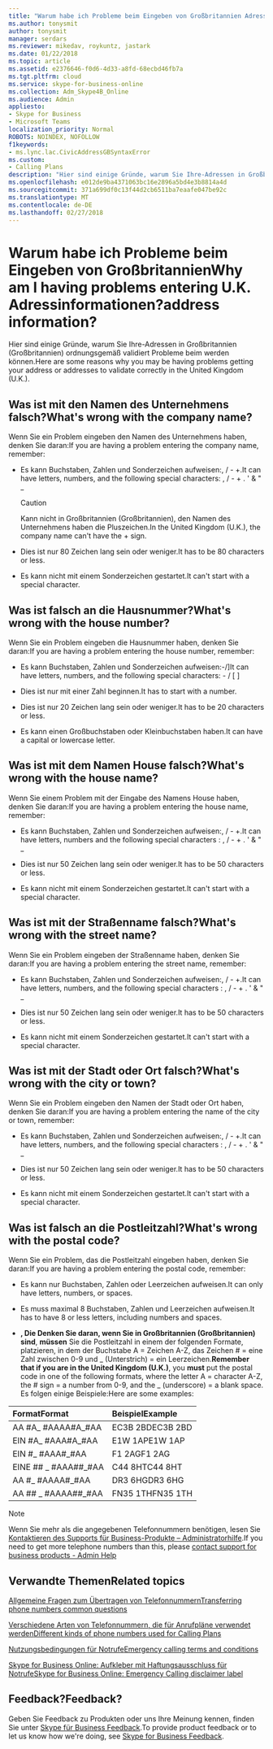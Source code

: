 ```yaml
---
title: "Warum habe ich Probleme beim Eingeben von Großbritannien Adressinformationen?"
ms.author: tonysmit
author: tonysmit
manager: serdars
ms.reviewer: mikedav, roykuntz, jastark
ms.date: 01/22/2018
ms.topic: article
ms.assetid: e2376646-f0d6-4d33-a8fd-68ecbd46fb7a
ms.tgt.pltfrm: cloud
ms.service: skype-for-business-online
ms.collection: Adm_Skype4B_Online
ms.audience: Admin
appliesto:
- Skype for Business
- Microsoft Teams
localization_priority: Normal
ROBOTS: NOINDEX, NOFOLLOW
f1keywords:
- ms.lync.lac.CivicAddressGBSyntaxError
ms.custom:
- Calling Plans
description: "Hier sind einige Gründe, warum Sie Ihre-Adressen in Großbritannien (Großbritannien) ordnungsgemäß validiert Probleme beim werden können."
ms.openlocfilehash: e012de9ba4371063bc16e2896a5bd4e3b8814a4d
ms.sourcegitcommit: 371a699df0c13f44d2cb6511ba7eaafe047be92c
ms.translationtype: MT
ms.contentlocale: de-DE
ms.lasthandoff: 02/27/2018
---
```

# <a name="why-am-i-having-problems-entering-uk-address-information"></a><span data-ttu-id="9e40d-104">Warum habe ich Probleme beim Eingeben von Großbritannien</span><span class="sxs-lookup"><span data-stu-id="9e40d-104">Why am I having problems entering U.K.</span></span> <span data-ttu-id="9e40d-105">Adressinformationen?</span><span class="sxs-lookup"><span data-stu-id="9e40d-105">address information?</span></span>

<span data-ttu-id="9e40d-106">Hier sind einige Gründe, warum Sie Ihre-Adressen in Großbritannien (Großbritannien) ordnungsgemäß validiert Probleme beim werden können.</span><span class="sxs-lookup"><span data-stu-id="9e40d-106">Here are some reasons why you may be having problems getting your address or addresses to validate correctly in the United Kingdom (U.K.).</span></span>
  
## <a name="whats-wrong-with-the-company-name"></a><span data-ttu-id="9e40d-107">Was ist mit den Namen des Unternehmens falsch?</span><span class="sxs-lookup"><span data-stu-id="9e40d-107">What's wrong with the company name?</span></span>

<span data-ttu-id="9e40d-108">Wenn Sie ein Problem eingeben den Namen des Unternehmens haben, denken Sie daran:</span><span class="sxs-lookup"><span data-stu-id="9e40d-108">If you are having a problem entering the company name, remember:</span></span>
  
- <span data-ttu-id="9e40d-109">Es kann Buchstaben, Zahlen und Sonderzeichen aufweisen:, / - +.</span><span class="sxs-lookup"><span data-stu-id="9e40d-109">It can have letters, numbers, and the following special characters: , / - + .</span></span> <span data-ttu-id="9e40d-110">' &amp; " _</span><span class="sxs-lookup"><span data-stu-id="9e40d-110"></span></span> 
    
    > [!CAUTION]
    > <span data-ttu-id="9e40d-111">Kann nicht in Großbritannien (Großbritannien), den Namen des Unternehmens haben die Pluszeichen.</span><span class="sxs-lookup"><span data-stu-id="9e40d-111">In the United Kingdom (U.K.), the company name can't have the + sign.</span></span> 
  
- <span data-ttu-id="9e40d-112">Dies ist nur 80 Zeichen lang sein oder weniger.</span><span class="sxs-lookup"><span data-stu-id="9e40d-112">It has to be 80 characters or less.</span></span>
    
- <span data-ttu-id="9e40d-113">Es kann nicht mit einem Sonderzeichen gestartet.</span><span class="sxs-lookup"><span data-stu-id="9e40d-113">It can't start with a special character.</span></span>
    
## <a name="whats-wrong-with-the-house-number"></a><span data-ttu-id="9e40d-114">Was ist falsch an die Hausnummer?</span><span class="sxs-lookup"><span data-stu-id="9e40d-114">What's wrong with the house number?</span></span>

<span data-ttu-id="9e40d-115">Wenn Sie ein Problem eingeben die Hausnummer haben, denken Sie daran:</span><span class="sxs-lookup"><span data-stu-id="9e40d-115">If you are having a problem entering the house number, remember:</span></span>
  
- <span data-ttu-id="9e40d-116">Es kann Buchstaben, Zahlen und Sonderzeichen aufweisen:-/]</span><span class="sxs-lookup"><span data-stu-id="9e40d-116">It can have letters, numbers, and the following special characters: - / [ ]</span></span>
    
- <span data-ttu-id="9e40d-117">Dies ist nur mit einer Zahl beginnen.</span><span class="sxs-lookup"><span data-stu-id="9e40d-117">It has to start with a number.</span></span>
    
- <span data-ttu-id="9e40d-118">Dies ist nur 20 Zeichen lang sein oder weniger.</span><span class="sxs-lookup"><span data-stu-id="9e40d-118">It has to be 20 characters or less.</span></span>
    
- <span data-ttu-id="9e40d-119">Es kann einen Großbuchstaben oder Kleinbuchstaben haben.</span><span class="sxs-lookup"><span data-stu-id="9e40d-119">It can have a capital or lowercase letter.</span></span>
    
## <a name="whats-wrong-with-the-house-name"></a><span data-ttu-id="9e40d-120">Was ist mit dem Namen House falsch?</span><span class="sxs-lookup"><span data-stu-id="9e40d-120">What's wrong with the house name?</span></span>

<span data-ttu-id="9e40d-121">Wenn Sie einem Problem mit der Eingabe des Namens House haben, denken Sie daran:</span><span class="sxs-lookup"><span data-stu-id="9e40d-121">If you are having a problem entering the house name, remember:</span></span>
  
- <span data-ttu-id="9e40d-122">Es kann Buchstaben, Zahlen und Sonderzeichen aufweisen:, / - +.</span><span class="sxs-lookup"><span data-stu-id="9e40d-122">It can have letters, numbers and the following special characters : , / - + .</span></span> <span data-ttu-id="9e40d-123">' &amp; " _</span><span class="sxs-lookup"><span data-stu-id="9e40d-123"></span></span>
    
- <span data-ttu-id="9e40d-124">Dies ist nur 50 Zeichen lang sein oder weniger.</span><span class="sxs-lookup"><span data-stu-id="9e40d-124">It has to be 50 characters or less.</span></span>
    
- <span data-ttu-id="9e40d-125">Es kann nicht mit einem Sonderzeichen gestartet.</span><span class="sxs-lookup"><span data-stu-id="9e40d-125">It can't start with a special character.</span></span>
    
## <a name="whats-wrong-with-the-street-name"></a><span data-ttu-id="9e40d-126">Was ist mit der Straßenname falsch?</span><span class="sxs-lookup"><span data-stu-id="9e40d-126">What's wrong with the street name?</span></span>

<span data-ttu-id="9e40d-127">Wenn Sie ein Problem eingeben der Straßenname haben, denken Sie daran:</span><span class="sxs-lookup"><span data-stu-id="9e40d-127">If you are having a problem entering the street name, remember:</span></span>
  
- <span data-ttu-id="9e40d-128">Es kann Buchstaben, Zahlen und Sonderzeichen aufweisen:, / - +.</span><span class="sxs-lookup"><span data-stu-id="9e40d-128">It can have letters, numbers, and the following special characters : , / - + .</span></span> <span data-ttu-id="9e40d-129">' &amp; " _</span><span class="sxs-lookup"><span data-stu-id="9e40d-129"></span></span> 
    
- <span data-ttu-id="9e40d-130">Dies ist nur 50 Zeichen lang sein oder weniger.</span><span class="sxs-lookup"><span data-stu-id="9e40d-130">It has to be 50 characters or less.</span></span>
    
- <span data-ttu-id="9e40d-131">Es kann nicht mit einem Sonderzeichen gestartet.</span><span class="sxs-lookup"><span data-stu-id="9e40d-131">It can't start with a special character.</span></span> 
    
## <a name="whats-wrong-with-the-city-or-town"></a><span data-ttu-id="9e40d-132">Was ist mit der Stadt oder Ort falsch?</span><span class="sxs-lookup"><span data-stu-id="9e40d-132">What's wrong with the city or town?</span></span>

<span data-ttu-id="9e40d-133">Wenn Sie ein Problem eingeben den Namen der Stadt oder Ort haben, denken Sie daran:</span><span class="sxs-lookup"><span data-stu-id="9e40d-133">If you are having a problem entering the name of the city or town, remember:</span></span>
  
- <span data-ttu-id="9e40d-134">Es kann Buchstaben, Zahlen und Sonderzeichen aufweisen:, / - +.</span><span class="sxs-lookup"><span data-stu-id="9e40d-134">It can have letters, numbers, and the following special characters : , / - + .</span></span> <span data-ttu-id="9e40d-135">' &amp; " _</span><span class="sxs-lookup"><span data-stu-id="9e40d-135"></span></span>
    
- <span data-ttu-id="9e40d-136">Dies ist nur 50 Zeichen lang sein oder weniger.</span><span class="sxs-lookup"><span data-stu-id="9e40d-136">It has to be 50 characters or less.</span></span>
    
- <span data-ttu-id="9e40d-137">Es kann nicht mit einem Sonderzeichen gestartet.</span><span class="sxs-lookup"><span data-stu-id="9e40d-137">It can't start with a special character.</span></span> 
    
## <a name="whats-wrong-with-the-postal-code"></a><span data-ttu-id="9e40d-138">Was ist falsch an die Postleitzahl?</span><span class="sxs-lookup"><span data-stu-id="9e40d-138">What's wrong with the postal code?</span></span>

<span data-ttu-id="9e40d-139">Wenn Sie ein Problem, das die Postleitzahl eingeben haben, denken Sie daran:</span><span class="sxs-lookup"><span data-stu-id="9e40d-139">If you are having a problem entering the postal code, remember:</span></span>
  
- <span data-ttu-id="9e40d-140">Es kann nur Buchstaben, Zahlen oder Leerzeichen aufweisen.</span><span class="sxs-lookup"><span data-stu-id="9e40d-140">It can only have letters, numbers, or spaces.</span></span>
    
- <span data-ttu-id="9e40d-141">Es muss maximal 8 Buchstaben, Zahlen und Leerzeichen aufweisen.</span><span class="sxs-lookup"><span data-stu-id="9e40d-141">It has to have 8 or less letters, including numbers and spaces.</span></span>
    
- <span data-ttu-id="9e40d-142">**, Die Denken Sie daran, wenn Sie in Großbritannien (Großbritannien) sind**, **müssen** Sie die Postleitzahl in einem der folgenden Formate, platzieren, in dem der Buchstabe A = Zeichen A-Z, das Zeichen # = eine Zahl zwischen 0-9 und _ (Unterstrich) = ein Leerzeichen.</span><span class="sxs-lookup"><span data-stu-id="9e40d-142">**Remember that if you are in the United Kingdom (U.K.)**, you **must** put the postal code in one of the following formats, where the letter A = character A-Z, the # sign = a number from 0-9, and the _ (underscore) = a blank space.</span></span> <span data-ttu-id="9e40d-143">Es folgen einige Beispiele:</span><span class="sxs-lookup"><span data-stu-id="9e40d-143">Here are some examples:</span></span>
    
|<span data-ttu-id="9e40d-144">**Format**</span><span class="sxs-lookup"><span data-stu-id="9e40d-144">**Format**</span></span>|<span data-ttu-id="9e40d-145">**Beispiel**</span><span class="sxs-lookup"><span data-stu-id="9e40d-145">**Example**</span></span>|
|:-----|:-----|
|<span data-ttu-id="9e40d-146">AA #A_ #AA</span><span class="sxs-lookup"><span data-stu-id="9e40d-146">AA#A_#AA</span></span>  <br/> |<span data-ttu-id="9e40d-147">EC3B 2BD</span><span class="sxs-lookup"><span data-stu-id="9e40d-147">EC3B 2BD</span></span>  <br/> |
|<span data-ttu-id="9e40d-148">EIN #A_ #AA</span><span class="sxs-lookup"><span data-stu-id="9e40d-148">A#A_#AA</span></span>  <br/> |<span data-ttu-id="9e40d-149">E1W 1AP</span><span class="sxs-lookup"><span data-stu-id="9e40d-149">E1W 1AP</span></span>  <br/> |
|<span data-ttu-id="9e40d-150">EIN #_ #AA</span><span class="sxs-lookup"><span data-stu-id="9e40d-150">A#_#AA</span></span>  <br/> |<span data-ttu-id="9e40d-151">F1 2AG</span><span class="sxs-lookup"><span data-stu-id="9e40d-151">F1 2AG</span></span>  <br/> |
|<span data-ttu-id="9e40d-152">EINE ## _ #AA</span><span class="sxs-lookup"><span data-stu-id="9e40d-152">A##_#AA</span></span>  <br/> |<span data-ttu-id="9e40d-153">C44 8HT</span><span class="sxs-lookup"><span data-stu-id="9e40d-153">C44 8HT</span></span>  <br/> |
|<span data-ttu-id="9e40d-154">AA #_ #AA</span><span class="sxs-lookup"><span data-stu-id="9e40d-154">AA#_#AA</span></span>  <br/> |<span data-ttu-id="9e40d-155">DR3 6HG</span><span class="sxs-lookup"><span data-stu-id="9e40d-155">DR3 6HG</span></span>  <br/> |
|<span data-ttu-id="9e40d-156">AA ## _ #AA</span><span class="sxs-lookup"><span data-stu-id="9e40d-156">AA##_#AA</span></span>  <br/> |<span data-ttu-id="9e40d-157">FN35 1TH</span><span class="sxs-lookup"><span data-stu-id="9e40d-157">FN35 1TH</span></span>  <br/> |

> [!NOTE]
> <span data-ttu-id="9e40d-158">Wenn Sie mehr als die angegebenen Telefonnummern benötigen, lesen Sie [Kontaktieren des Supports für Business-Produkte – Administratorhilfe](https://support.office.com/article/32a17ca7-6fa0-4870-8a8d-e25ba4ccfd4b).</span><span class="sxs-lookup"><span data-stu-id="9e40d-158">If you need to get more telephone numbers than this, please [contact support for business products - Admin Help](https://support.office.com/article/32a17ca7-6fa0-4870-8a8d-e25ba4ccfd4b)</span></span>

   
## <a name="related-topics"></a><span data-ttu-id="9e40d-159">Verwandte Themen</span><span class="sxs-lookup"><span data-stu-id="9e40d-159">Related topics</span></span>
[<span data-ttu-id="9e40d-160">Allgemeine Fragen zum Übertragen von Telefonnummern</span><span class="sxs-lookup"><span data-stu-id="9e40d-160">Transferring phone numbers common questions</span></span>](transferring-phone-numbers-common-questions.md)

[<span data-ttu-id="9e40d-161">Verschiedene Arten von Telefonnummern, die für Anrufpläne verwendet werden</span><span class="sxs-lookup"><span data-stu-id="9e40d-161">Different kinds of phone numbers used for Calling Plans</span></span>](different-kinds-of-phone-numbers-used-for-calling-plans.md)

[<span data-ttu-id="9e40d-162">Nutzungsbedingungen für Notrufe</span><span class="sxs-lookup"><span data-stu-id="9e40d-162">Emergency calling terms and conditions</span></span>](emergency-calling-terms-and-conditions.md)

[<span data-ttu-id="9e40d-163">Skype for Business Online: Aufkleber mit Haftungsausschluss für Notrufe</span><span class="sxs-lookup"><span data-stu-id="9e40d-163">Skype for Business Online: Emergency Calling disclaimer label</span></span>](https://go.microsoft.com/fwlink/?LinkID=692099)

## <a name="feedback"></a><span data-ttu-id="9e40d-164">Feedback?</span><span class="sxs-lookup"><span data-stu-id="9e40d-164">Feedback?</span></span>
<span data-ttu-id="9e40d-165">Geben Sie Feedback zu Produkten oder uns Ihre Meinung kennen, finden Sie unter [Skype für Business Feedback](https://www.skypefeedback.com).</span><span class="sxs-lookup"><span data-stu-id="9e40d-165">To provide product feedback or to let us know how we're doing, see [Skype for Business Feedback](https://www.skypefeedback.com).</span></span>